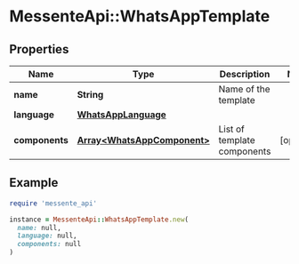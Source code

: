 # MessenteApi::WhatsAppTemplate

## Properties

| Name | Type | Description | Notes |
| ---- | ---- | ----------- | ----- |
| **name** | **String** | Name of the template |  |
| **language** | [**WhatsAppLanguage**](WhatsAppLanguage.md) |  |  |
| **components** | [**Array&lt;WhatsAppComponent&gt;**](WhatsAppComponent.md) | List of template components | [optional] |

## Example

```ruby
require 'messente_api'

instance = MessenteApi::WhatsAppTemplate.new(
  name: null,
  language: null,
  components: null
)
```

